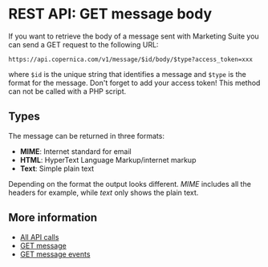 # REST API: GET message body

If you want to retrieve the body of a message sent with Marketing Suite 
you can send a GET request to the following URL:

`https://api.copernica.com/v1/message/$id/body/$type?access_token=xxx`

where `$id` is the unique string that identifies a message and `$type` is 
the format for the message. Don't forget to add your access token! 
This method can not be called with a PHP script.

## Types

The message can be returned in three formats:

* **MIME**: Internet standard for email
* **HTML**: HyperText Language Markup/internet markup
* **Text**: Simple plain text

Depending on the format the output looks different. *MIME* includes all 
the headers for example, while *text* only shows the plain text.

## More information

* [All API calls](./rest-api)
* [GET message](./rest-get-message)
* [GET message events](./rest-get-message-events)
